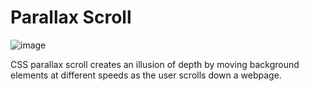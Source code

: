 # Parallax Scroll 

![image](https://github.com/rishiiiidha/parallax-scroll/assets/126899168/f031fbea-635a-4008-9500-abc8906103cc)

<p>CSS parallax scroll creates an illusion of depth by moving background elements at different speeds as the user scrolls down a webpage.</p>
